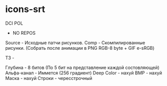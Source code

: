 # icons-srt
DCI POL

- NO REPOS


Source - Исходные патчи рисунков.
Comp - Скомпилированные рисунки. (Собрать после анимации в PNG RGB-8 byte + GIF e-sRGB)


T3 - 

Глубина - 8 битов (По 5 бит на представление каждой состовляющей)
Альфа-канал - Иммется (256 градиент)
Deep Color - нахуй
BMP - нахуй
Маска - нахуй
Строки - чересстрочный 